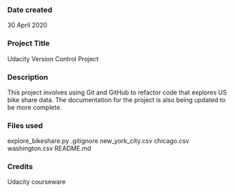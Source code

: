 ### Date created
30 April 2020

### Project Title
Udacity Version Control Project

### Description
This project involves using Git and GitHub to refactor code that explores US bike share data. The documentation for the project is also being updated to be more complete.

### Files used
explore_bikeshare.py
.gitignore
new_york_city.csv
chicago.csv
washington.csv
README.md

### Credits
Udacity courseware
